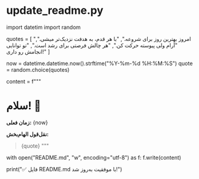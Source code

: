 # update_readme.py
import datetim
import random

quotes = [
    "امروز بهترین روز برای شروعه.",
    "با هر قدم، به هدفت نزدیک‌تر میشی.",
    "آرام ولی پیوسته حرکت کن.",
    "هر چالش فرصتی برای رشد است.",
    "تو توانایی انجامش رو داری!"
]

now = datetime.datetime.now().strftime("%Y-%m-%d %H:%M:%S")
quote = random.choice(quotes)

content = f"""
# سلام! 👋

**زمان فعلی:** {now}

**نقل‌قول الهام‌بخش:**  
> {quote}
"""

with open("README.md", "w", encoding="utf-8") as f:
    f.write(content)

print("✅ فایل README.md با موفقیت به‌روز شد!")
